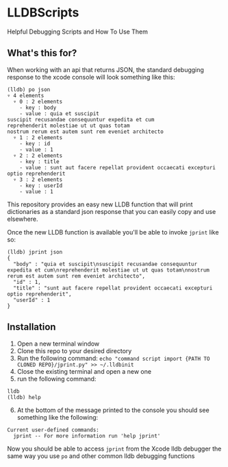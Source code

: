 # LLDBScripts
Helpful Debugging Scripts and How To Use Them

## What's this for?
When working with an api that returns JSON, the standard debugging response to the xcode console will look something like this: 

```
(lldb) po json
▿ 4 elements
  ▿ 0 : 2 elements
    - key : body
    - value : quia et suscipit
suscipit recusandae consequuntur expedita et cum
reprehenderit molestiae ut ut quas totam
nostrum rerum est autem sunt rem eveniet architecto
  ▿ 1 : 2 elements
    - key : id
    - value : 1
  ▿ 2 : 2 elements
    - key : title
    - value : sunt aut facere repellat provident occaecati excepturi optio reprehenderit
  ▿ 3 : 2 elements
    - key : userId
    - value : 1
```

This repository provides an easy new LLDB function that will print dictionaries as a standard json response that you can easily copy and use elsewhere.

Once the new LLDB function is available you'll be able to invoke `jprint` like so:

```
(lldb) jprint json
{
  "body" : "quia et suscipit\nsuscipit recusandae consequuntur expedita et cum\nreprehenderit molestiae ut ut quas totam\nnostrum rerum est autem sunt rem eveniet architecto",
  "id" : 1,
  "title" : "sunt aut facere repellat provident occaecati excepturi optio reprehenderit",
  "userId" : 1
}

```

## Installation


1. Open a new terminal window
2. Clone this repo to your desired directory
3. Run the following command:
`echo "command script import {PATH TO CLONED REPO}/jprint.py" >> ~/.lldbinit`
4. Close the existing terminal and open a new one
5. run the following command:
```
lldb
(lldb) help
```
6. At the bottom of the message printed to the console you should see something like the following:
```
Current user-defined commands:
  jprint -- For more information run 'help jprint'
```

Now you should be able to access `jprint` from the Xcode lldb debugger the same way you use `po` and other common lldb debugging functions
